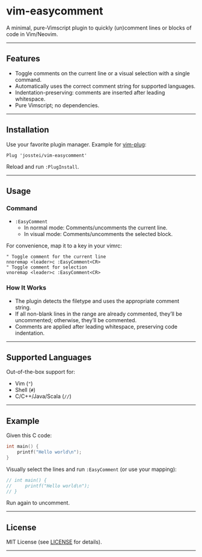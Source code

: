 # vim-easycomment

A minimal, pure-Vimscript plugin to quickly (un)comment lines or blocks of code in Vim/Neovim.

---

## Features

- Toggle comments on the current line or a visual selection with a single command.
- Automatically uses the correct comment string for supported languages.
- Indentation-preserving: comments are inserted after leading whitespace.
- Pure Vimscript; no dependencies.

---

## Installation

Use your favorite plugin manager. Example for [vim-plug](https://github.com/junegunn/vim-plug):

```vim
Plug 'josstei/vim-easycomment'
```

Reload and run `:PlugInstall`.

---

## Usage

### Command

- `:EasyComment`
    - In normal mode: Comments/uncomments the current line.
    - In visual mode: Comments/uncomments the selected block.

For convenience, map it to a key in your vimrc:

```vim
" Toggle comment for the current line
nnoremap <leader>c :EasyComment<CR>
" Toggle comment for selection
vnoremap <leader>c :EasyComment<CR>
```

### How It Works

- The plugin detects the filetype and uses the appropriate comment string.
- If all non-blank lines in the range are already commented, they’ll be uncommented; otherwise, they’ll be commented.
- Comments are applied after leading whitespace, preserving code indentation.

---

## Supported Languages

Out-of-the-box support for:
- Vim (`"`)
- Shell (`#`)
- C/C++/Java/Scala (`//`)

---

## Example

Given this C code:

```c
int main() {
    printf("Hello world\n");
}
```

Visually select the lines and run `:EasyComment` (or use your mapping):

```c
// int main() {
//     printf("Hello world\n");
// }
```

Run again to uncomment.

---

## License

MIT License (see [LICENSE](LICENSE) for details).

---
